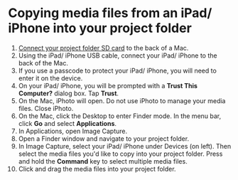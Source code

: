 # Copying media files from an iPad/ iPhone into your project folder

1. [Connect your project folder SD card](connecting-your-project-folder-sd-card.md) to the back of a Mac.
2. Using the iPad/ iPhone USB cable, connect your iPad/ iPhone to the back of the Mac.
3. If you use a passcode to protect your iPad/ iPhone, you will need to enter it on the device.
4. On your iPad/ iPhone, you will be prompted with a **Trust This Computer?** dialog box. Tap **Trust**.
5. On the Mac, iPhoto will open. Do not use iPhoto to manage your media files. Close iPhoto.
6. On the Mac, click the Desktop to enter Finder mode. In the menu bar, click **Go** and select **Applications**.
7. In Applications, open Image Capture.
8. Open a Finder window and navigate to your project folder.
9. In Image Capture, select your iPad/ iPhone under Devices (on left). Then select the media files you'd like to copy into your project folder. Press and hold the **Command** key to select multiple media files.
10. Click and drag the media files into your project folder.

